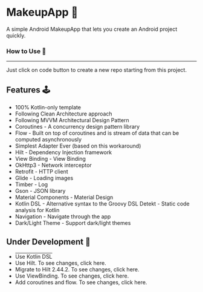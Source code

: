 # **MakeupApp** 🧞‍

A simple Android MakeupApp that lets you create an Android project quickly.


### **How to Use** 👣
---
Just click on code button to create a new repo starting from this project.


## **Features** 🕹

- 100% Kotlin-only template
- Following Clean Architecture approach
- Following MVVM Architectural Design Pattern
- Coroutines - A concurrency design pattern library
- Flow - Built on top of coroutines and is stream of data that can be computed asynchronously
- Simplest Adapter Ever (based on this workaround)
- Hilt - Dependency Injection framework
- View Binding - View Binding
- OkHttp3 - Network interceptor
- Retrofit - HTTP client
- Glide - Loading images
- Timber - Log
- Gson - JSON library
- Material Components - Material Design
- Kotlin DSL - Alternative syntax to the Groovy DSL
Detekt - Static code analysis for Kotlin
- Navigation - Navigate through the app
- Dark/Light Theme - Support dark/light themes


## **Under Development** 🚧

- <span style="text-decoration: overline;">Use Kotlin DSL</span>
- Use Hilt. To see changes, click here.
- Migrate to Hilt 2.44.2. To see changes, click here.
- Use ViewBinding. To see changes, click here.
- Add coroutines and flow. To see changes, click here.
